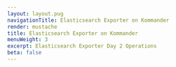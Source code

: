 ```yaml
---
layout: layout.pug
navigationTitle: Elasticsearch Exporter on Kommander
render: mustache
title: Elasticsearch Exporter on Kommander
menuWeight: 3
excerpt: Elasticsearch Exporter Day 2 Operations
beta: false
---
```

